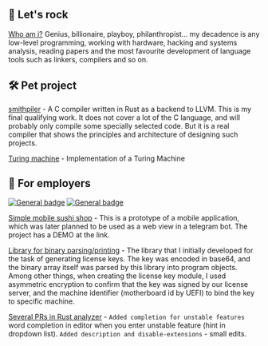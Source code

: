 ## 🎸 Let's rock 
[Who am i?](https://www.youtube.com/watch?v=jtXX3aAPPwg) Genius, billionaire, playboy, philanthropist... my decadence is any low-level programming, working with hardware, hacking and systems analysis, reading papers and the most favourite development of language tools such as linkers, compilers and so on.  

## 🛠️ Pet project

[smithpiler](https://github.com/godcodehunter/smithpiler/tree/recursive-descent-parser) - A C compiler written in Rust as a backend to LLVM. This is my final qualifying work. It does not cover a lot of the C language, and will probably only compile some specially selected code. But it is a real compiler that shows the principles and architecture of designing such projects.

[Turing machine](https://github.com/godcodehunter/turing_machine) - Implementation of a Turing Machine

## 💼 For employers
[![General badge](https://img.shields.io/badge/LinkedIn-0077B5?style=for-the-badge&logo=linkedin&logoColor=white)](https://www.linkedin.com/in/dmitry-opokin/)
[![General badge](https://img.shields.io/badge/Gmail-D14836?style=for-the-badge&logo=gmail&logoColor=white)]()

[Simple mobile sushi shop](https://github.com/godcodehunter/sushi_shop) - This is a prototype of a mobile application, which was later planned to be used as a web view in a telegram bot. The project has a DEMO at the link.

[Library for binary parsing/printing](https://github.com/godcodehunter/bit-bi-parse) - The library that I initially developed for the task of generating license keys. The key was encoded in base64, and the binary array itself was parsed by this library into program objects. Among other things, when creating the license key module, I used asymmetric encryption to confirm that the key was signed by our license server, and the machine identifier (motherboard id by UEFI) to bind the key to specific machine.

[Several PRs in Rust analyzer](https://github.com/rust-lang/rust-analyzer/issues?q=state%3Aclosed%20is%3Apr%20author%3A%40me) - `Added completion for unstable features` word completion in editor when you enter unstable feature (hint in dropdown list). `Added description and disable-extensions` - small edits. 
